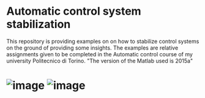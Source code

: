 # Automatic control system stabilization
This repository is providing examples on on how to stabilize control systems on the ground of providing some insights.
The examples are relative assignments given to be completed in the Automatic control course of my university Politecnico di Torino.
"The version of the Matlab used is 2015a"

# ![image](https://upload.wikimedia.org/wikipedia/commons/thumb/2/21/Matlab_Logo.png/267px-Matlab_Logo.png)   ![image](https://upload.wikimedia.org/wikipedia/en/3/36/Simulink_Logo_%28non-wordmark%29.png)
